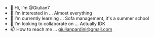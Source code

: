 - 👋 Hi, I’m @Giulian7
- 👀 I’m interested in ... Almost everything
- 🌱 I’m currently learning ... Sofa management, it's a summer school
- 💞️ I’m looking to collaborate on ... Actually IDK
- 📫 How to reach me ... giulianpardini@gmail.com

<!---
Giulian7/Giulian7 is a ✨ special ✨ repository because its `README.md` (this file) appears on your GitHub profile.
You can click the Preview link to take a look at your changes.
--->
